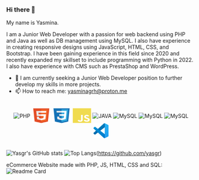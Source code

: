 ### Hi there 👋

<!--
**yasgr/yasgr** is a ✨ _special_ ✨ repository because its `README.md` (this file) appears on your GitHub profile.

Here are some ideas to get you started:

- 🔭 I’m currently working on ...
- 🌱 I’m currently learning ...
- 👯 I’m looking to collaborate on ...
- 🤔 I’m looking for help with ...
- 💬 Ask me about ...
- 📫 How to reach me: ...
- 😄 Pronouns: ...
- ⚡ Fun fact: ...
-->




My name is Yasmina.

I am a Junior Web Developer with a passion for web backend using PHP and Java as well as DB management using MySQL.
I also have experience in creating responsive designs using JavaScript, HTML, CSS, and Bootstrap.
I have been gaining experience in this field since 2020 and recently expanded my skillset to include programming with Python in 2022.
I also have experience with CMS such as PrestaShop and WordPress.

- 🔎 I am currently seeking a Junior Web Developer position to further develop my skills in more projects.
- 📫 How to reach me: yasminagrh@proton.me


 

<div style="display: inline_block" align="center"><br>
    <img align="center" alt="PHP" height="40px" src="https://cdn-icons-png.flaticon.com/512/919/919830.png" />
    <img align="center" alt="HTML" height="40" width="50" src="https://raw.githubusercontent.com/devicons/devicon/master/icons/html5/html5-original.svg">
    <img align="center" alt="CSS" height="40" width="50" src="https://raw.githubusercontent.com/devicons/devicon/master/icons/css3/css3-original.svg">
    <img align="center" alt="Js" height="40" width="50" src="https://raw.githubusercontent.com/devicons/devicon/master/icons/javascript/javascript-plain.svg">
    <img align="center" alt="JAVA" height="40" width="50" src="https://cdn-icons-png.flaticon.com/512/5968/5968282.png">
    <img align="center" alt="MySQL" height="40px" src="https://cdn-icons-png.flaticon.com/512/528/528260.png">
    <img align="center" alt="MySQL" height="40px" src="https://cdn-icons-png.flaticon.com/512/25/25231.png">
    <img align="center" alt="MySQL" height="40px" src="https://git-scm.com/images/logos/downloads/Git-Icon-1788C.png">
    <img align="center" alt="VScode" height="40px" src="https://raw.githubusercontent.com/github/explore/80688e429a7d4ef2fca1e82350fe8e3517d3494d/topics/visual-studio-code/visual-studio-code.png">
    </div>
<br>

   ![Yasgr's GitHub stats](https://github-readme-stats.vercel.app/api?username=yasgr&show_icons=true&theme=cobalt)
   ![Top Langs](https://github-readme-stats.vercel.app/api/top-langs/?username=yasgr&layout=compact&&exclude_repo=Landing-Page)(https://github.com/yasgr)
   
   
   eCommerce Website made with PHP, JS, HTML, CSS and SQL:<br>
   ![Readme Card](https://github-readme-stats.vercel.app/api/pin/?username=yasgr&repo=Deus-PC)
   
   
